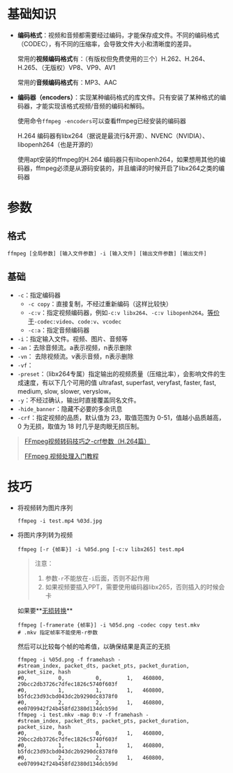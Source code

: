 # 基础知识

- **编码格式**：视频和音频都需要经过编码，才能保存成文件。不同的编码格式（CODEC），有不同的压缩率，会导致文件大小和清晰度的差异。

  常用的**视频编码格式**有：（有版权但免费使用的三个）H.262、H.264、H.265、（无版权）VP8、VP9、AV1

  常用的**音频编码格式**有：MP3、AAC

- **编码器（encoders）**：实现某种编码格式的库文件。只有安装了某种格式的编码器，才能实现该格式视频/音频的编码和解码。

  使用命令`ffmpeg -encoders`可以查看ffmpeg已经安装的编码器

  H.264 编码器有libx264（据说是最流行&开源）、NVENC（NVIDIA）、libopenh264（也是开源的）

  使用apt安装的ffmpeg的H.264 编码器只有libopenh264，如果想用其他的编码器，ffmpeg必须是从源码安装的，并且编译的时候开启了libx264之类的编码器

# 参数

## 格式

```shell
ffmpeg [全局参数] [输入文件参数] -i [输入文件] [输出文件参数] [输出文件]
```

## 基础

- `-c`：指定编码器
  - `-c copy`：直接复制，不经过重新编码（这样比较快）
  - `-c:v`：指定视频编码器，例如`-c:v libx264`、`-c:v libopenh264`。[等价于](https://ffmpeg.org/pipermail/ffmpeg-user/2017-February/035335.html)`-codec:video`、`code:v`、`vcodec`
  - `-c:a`：指定音频编码器
- `-i`：指定输入文件。视频、图片、音频等
- `-an`：去除音频流。a表示视频，n表示删除
- `-vn`： 去除视频流。v表示音频，n表示删除
- `-vf`：
- `-preset`：（libx264专属）指定输出的视频质量（压缩比率），会影响文件的生成速度，有以下几个可用的值 ultrafast, superfast, veryfast, faster, fast, medium, slow, slower, veryslow。
- `-y`：不经过确认，输出时直接覆盖同名文件。
- `-hide_banner`：隐藏不必要的多余讯息
- `-crf`：指定视频的品质，默认值为 23，取值范围为 0-51，值越小品质越高，0 为无损，取值为 18 时几乎是肉眼无损压制。

> [FFmpeg视频转码技巧之-crf参数（H.264篇）](https://blog.csdn.net/happydeer/article/details/52610060)
>
> [FFmpeg 视频处理入门教程](https://www.ruanyifeng.com/blog/2020/01/ffmpeg.html)

# 技巧

- 将视频转为图片序列

  ```shell
  ffmpeg -i test.mp4 %03d.jpg
  ```

- 将图片序列转为视频

  ```shell
  ffmpeg [-r {帧率}] -i %05d.png [-c:v libx265] test.mp4
  ```

  > 注意：
  >
  > 1. 参数`-r`不能放在`-i`后面，否则不起作用
  > 2. 如果视频要插入PPT，需要使用编码器libx265，否则插入的时候会卡
  
  如果要**[无损转换](https://qastack.cn/video/7903/how-to-losslessly-encode-a-jpg-image-sequence-to-a-video-in-ffmpeg)**
  
  ```shell
  ffmpeg [-framerate {帧率}] -i %05d.png -codec copy test.mkv
  # .mkv 指定帧率不能使用-r参数
  ```
  
  然后可以比较每个帧的哈希值，以确保结果是真正的无损
  
  ```shell
  ffmpeg -i %05d.png -f framehash -
  #stream_index, packet_dts, packet_pts, packet_duration, packet_size, hash
  #0,          0,          0,        1,   460800, 29bcc2db3726c7dfec1826c5740f603f
  #0,          1,          1,        1,   460800, b5fdc23d93cbd043dc2b9290dc8378f0
  #0,          2,          2,        1,   460800, ee0709942f24b458fd2380d134dcb59d
  ffmpeg -i test.mkv -map 0:v -f framehash -
  #stream_index, packet_dts, packet_pts, packet_duration, packet_size, hash
  #0,          0,          0,        1,   460800, 29bcc2db3726c7dfec1826c5740f603f
  #0,          1,          1,        1,   460800, b5fdc23d93cbd043dc2b9290dc8378f0
  #0,          2,          2,        1,   460800, ee0709942f24b458fd2380d134dcb59d
  ```
  
  